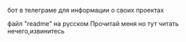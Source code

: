 бот в телеграме для информации о своих проектах



файл "readme" на русском Прочитай меня
но тут читать нечего,извинитесь
